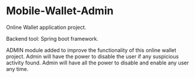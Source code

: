 # Mobile-Wallet-Admin

Online Wallet application project.

Backend tool: Spring boot framework.

ADMIN module added to improve the functionality of this online wallet project.
Admin will have the power to disable the user if any suspicious activity found.
Admin will have all the power to disable and enable any user any time.
